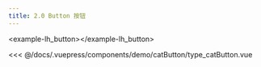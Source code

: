 ```yaml
---
title: 2.0 Button 按钮
---
```

<!-- 说明： -->
<!-- baseComponent-codeBox 组件即为.vuepress/components/baseComponent/codeBox文件，vuepress会默认把它解析为`baseComponent-codeBox`组件;  title为代码示例标题；description为代码示例说明；onlineLink为在线运行配置的网址 -->

<!-- 同理demo-catButton-type_catButton即为编写的代码示例组件 -->

<!-- highlight-code为引入的第三方代码高亮组件，里面包裹的就是上面示例组件的代码 -->

<baseComponent-codeBox title="按钮类型"
  description="按钮类型通过设置type为primary、success、info、warning、danger、text创建不同样式的按钮，不设置为默认样式。"
  onlineLink="https://codepen.io/1011cat/pen/KjEOWO">
  <example-lh_button></example-lh_button>
  <!-- 这里直接设置 引入的展示代码 ；注意引入代码一定不能缩进！！！否则不能生效！-->
  <highlight-code slot="codeText" lang="vue">
<<< @/docs/.vuepress/components/demo/catButton/type_catButton.vue
  </highlight-code>
</baseComponent-codeBox>

<!-- 组件的参数表格,这里我没有使用自带的markdown表格，因为太丑，样式不好修改，有时参数描述较少时，不能自动撑满一行，所以自己写了一个组件；titile为表格标题，tableHead为表头，tableBody为具体参数设置，并且支持el-table的table参数 -->
<baseComponent-apiTable title="Attributes" :tableBody="tableBody" :tableHead="tableHead">
</baseComponent-apiTable>

<!-- 第三方评论插件 -->
<Vssue title="" />

<!-- 其实在vuepress里的每个.md其实和.vue很像的，你基本可以按照vue组件模式来写 -->
<script>
  export default {
    data() {
      return {
        //表头为字符串，写法和md一样，中间以`|`间隔就行
        tableHead: `参数 | 说明 | 类型 | 可选值 | 默认值`,
        //表格数据为数组，其中每一项为字符串，代表每一行要展示的数据，写法也和md一样，中间以`|`间隔就行
        tableBody: [
          `size | 尺寸 | String | medium / small / mini | —`,
          `type |	类型 | string |	primary / success / warning / danger / info / text | —`
        ],
      }
    },

  }
</script>

<!-- 和vue一样，也可以设置样式，并且这里style样式只对当前md有效，不需要加上scoped -->
<style>
</style>